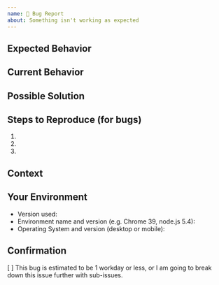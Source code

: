 ```yaml
---
name: 🐜 Bug Report
about: Something isn't working as expected
---
```


<!--- Provide a general summary of the issue in the Title above -->

## Expected Behavior
<!--- Describe what should happen -->

## Current Behavior
<!--- Describe what happens instead of the expected behavior -->

## Possible Solution
<!--- Not obligatory, but suggest a fix/reason for the bug -->

## Steps to Reproduce (for bugs)
<!--- Provide a link to a live example, or an unambiguous set of steps to -->
<!--- reproduce this bug. Include code to reproduce, if relevant -->
1.
2.
3.

## Context
<!--- How has this issue affected you? What are you trying to accomplish? -->
<!--- Providing context helps us come up with a solution that is most useful in the real world -->

## Your Environment
<!--- Include as many relevant details about the environment you experienced the bug in -->
* Version used:
* Environment name and version (e.g. Chrome 39, node.js 5.4):
* Operating System and version (desktop or mobile):

## Confirmation
[ ] This bug is estimated to be 1 workday or less, or I am going to break down this issue further with sub-issues.